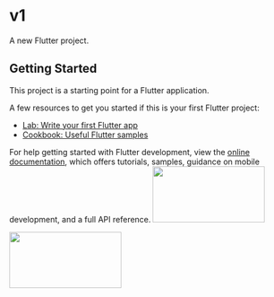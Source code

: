 # v1

A new Flutter project.

## Getting Started

This project is a starting point for a Flutter application.

A few resources to get you started if this is your first Flutter project:

- [Lab: Write your first Flutter app](https://docs.flutter.dev/get-started/codelab)
- [Cookbook: Useful Flutter samples](https://docs.flutter.dev/cookbook)

For help getting started with Flutter development, view the
[online documentation](https://docs.flutter.dev/), which offers tutorials,
samples, guidance on mobile development, and a full API reference.
<img src="https://user-images.githubusercontent.com/120082312/231384656-ff1b28c5-abe4-4bbc-a806-e7a56246eaf4.png"
 width="200" height="100">

<img src="https://user-images.githubusercontent.com/120082312/231384790-2f43e445-bc17-43b8-a200-a6ff2c22b231.png" width="200" height="100">

